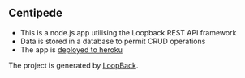 ## Centipede
- This is a node.js app utilising the Loopback REST API framework
- Data is stored in a database to permit CRUD operations
- The app is [deployed to heroku](https://morning-retreat-20046.herokuapp.com)

The project is generated by [LoopBack](http://loopback.io).
